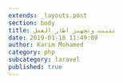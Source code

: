 ```yaml
---
extends: _layouts.post
section: body
title: تثبيت وتجهيز اطار العمل
date: 2019-01-18 11:49:09
author: Karim Mohamed
category: php
subcategory: laravel
published: true
---
```


